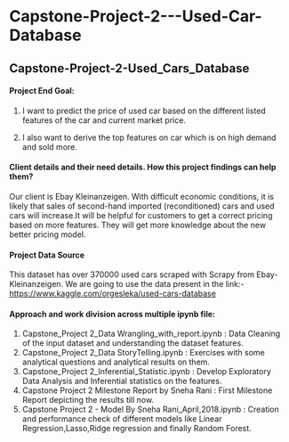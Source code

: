 # Capstone-Project-2---Used-Car-Database


## Capstone-Project-2-Used_Cars_Database

#### Project End Goal:

1. I want to predict the price of used car based on the different listed features of the car and current market price.

2. I also want to derive the top features on car which is on high demand and sold more.

#### Client details and their need details. How this project findings can help them?

Our client is Ebay Kleinanzeigen. With difficult economic conditions, it is likely that sales of second-hand imported (reconditioned) cars and used cars will increase.It will be helpful for customers to get a correct pricing based on more features. They will get more knowledge about the new better pricing model.

#### Project Data Source
This dataset has over 370000 used cars scraped with Scrapy from Ebay-Kleinanzeigen.
We are going to use the data present in the link:- https://www.kaggle.com/orgesleka/used-cars-database

#### Approach and work division across multiple ipynb file:
1. Capstone_Project 2_Data Wrangling_with_report.ipynb : Data Cleaning of the input dataset and understanding the dataset features.
2. Capstone_Project 2_Data StoryTelling.ipynb : Exercises with some analytical questions and analytical results on them.
3. Capstone_Project 2_Inferential_Statistic.ipynb : Develop Exploratory Data Analysis and Inferential statistics on the features.
4. Capstone Project 2 Milestone Report by Sneha Rani : First Milestone Report depicting the results till now.
5. Capstone Project 2 - Model By Sneha Rani_April,2018.ipynb : Creation and performance check of different models like Linear Regression,Lasso,Ridge regression and finally Random Forest.
